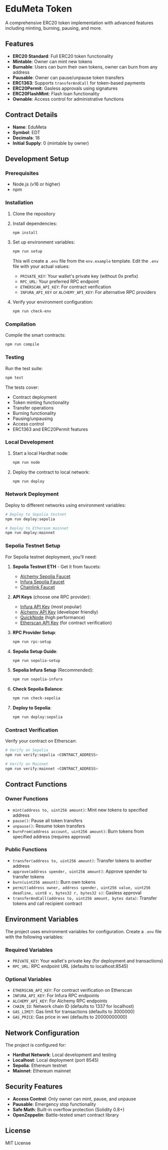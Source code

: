 # EduMeta Token

A comprehensive ERC20 token implementation with advanced features including minting, burning, pausing, and more.

## Features

- **ERC20 Standard**: Full ERC20 token functionality
- **Mintable**: Owner can mint new tokens
- **Burnable**: Users can burn their own tokens, owner can burn from any address
- **Pausable**: Owner can pause/unpause token transfers
- **ERC1363**: Supports `transferAndCall` for token-based payments
- **ERC20Permit**: Gasless approvals using signatures
- **ERC20FlashMint**: Flash loan functionality
- **Ownable**: Access control for administrative functions

## Contract Details

- **Name**: EduMeta
- **Symbol**: EDT
- **Decimals**: 18
- **Initial Supply**: 0 (mintable by owner)

## Development Setup

### Prerequisites

- Node.js (v16 or higher)
- npm

### Installation

1. Clone the repository
2. Install dependencies:
   ```bash
   npm install
   ```
3. Set up environment variables:
   ```bash
   npm run setup
   ```
   This will create a `.env` file from the `env.example` template. Edit the `.env` file with your actual values:
   - `PRIVATE_KEY`: Your wallet's private key (without 0x prefix)
   - `RPC_URL`: Your preferred RPC endpoint
   - `ETHERSCAN_API_KEY`: For contract verification
   - `INFURA_API_KEY` or `ALCHEMY_API_KEY`: For alternative RPC providers

4. Verify your environment configuration:
   ```bash
   npm run check-env
   ```

### Compilation

Compile the smart contracts:
```bash
npm run compile
```

### Testing

Run the test suite:
```bash
npm test
```

The tests cover:
- Contract deployment
- Token minting functionality
- Transfer operations
- Burning functionality
- Pausing/unpausing
- Access control
- ERC1363 and ERC20Permit features

### Local Development

1. Start a local Hardhat node:
   ```bash
   npm run node
   ```

2. Deploy the contract to local network:
   ```bash
   npm run deploy
   ```

### Network Deployment

Deploy to different networks using environment variables:

```bash
# Deploy to Sepolia testnet
npm run deploy:sepolia

# Deploy to Ethereum mainnet
npm run deploy:mainnet
```

### Sepolia Testnet Setup

For Sepolia testnet deployment, you'll need:

1. **Sepolia Testnet ETH** - Get it from faucets:
   - [Alchemy Sepolia Faucet](https://sepoliafaucet.com/)
   - [Infura Sepolia Faucet](https://www.infura.io/faucet/sepolia)
   - [Chainlink Faucet](https://faucets.chain.link/sepolia)

2. **API Keys** (choose one RPC provider):
   - [Infura API Key](https://infura.io/) (most popular)
   - [Alchemy API Key](https://alchemy.com/) (developer friendly)
   - [QuickNode](https://quicknode.com/) (high performance)
   - [Etherscan API Key](https://etherscan.io/) (for contract verification)

3. **RPC Provider Setup**:
   ```bash
   npm run rpc-setup
   ```

4. **Sepolia Setup Guide**:
   ```bash
   npm run sepolia-setup
   ```

5. **Sepolia Infura Setup** (Recommended):
   ```bash
   npm run sepolia-infura
   ```

6. **Check Sepolia Balance**:
   ```bash
   npm run check-sepolia
   ```

7. **Deploy to Sepolia**:
   ```bash
   npm run deploy:sepolia
   ```

### Contract Verification

Verify your contract on Etherscan:

```bash
# Verify on Sepolia
npm run verify:sepolia <CONTRACT_ADDRESS>

# Verify on Mainnet
npm run verify:mainnet <CONTRACT_ADDRESS>
```

## Contract Functions

### Owner Functions
- `mint(address to, uint256 amount)`: Mint new tokens to specified address
- `pause()`: Pause all token transfers
- `unpause()`: Resume token transfers
- `burnFrom(address account, uint256 amount)`: Burn tokens from specified address (requires approval)

### Public Functions
- `transfer(address to, uint256 amount)`: Transfer tokens to another address
- `approve(address spender, uint256 amount)`: Approve spender to transfer tokens
- `burn(uint256 amount)`: Burn own tokens
- `permit(address owner, address spender, uint256 value, uint256 deadline, uint8 v, bytes32 r, bytes32 s)`: Gasless approval
- `transferAndCall(address to, uint256 amount, bytes data)`: Transfer tokens and call recipient contract

## Environment Variables

The project uses environment variables for configuration. Create a `.env` file with the following variables:

### Required Variables
- `PRIVATE_KEY`: Your wallet's private key (for deployment and transactions)
- `RPC_URL`: RPC endpoint URL (defaults to localhost:8545)

### Optional Variables
- `ETHERSCAN_API_KEY`: For contract verification on Etherscan
- `INFURA_API_KEY`: For Infura RPC endpoints
- `ALCHEMY_API_KEY`: For Alchemy RPC endpoints
- `CHAIN_ID`: Network chain ID (defaults to 1337 for localhost)
- `GAS_LIMIT`: Gas limit for transactions (defaults to 3000000)
- `GAS_PRICE`: Gas price in wei (defaults to 20000000000)

## Network Configuration

The project is configured for:
- **Hardhat Network**: Local development and testing
- **Localhost**: Local deployment (port 8545)
- **Sepolia**: Ethereum testnet
- **Mainnet**: Ethereum mainnet

## Security Features

- **Access Control**: Only owner can mint, pause, and unpause
- **Pausable**: Emergency stop functionality
- **Safe Math**: Built-in overflow protection (Solidity 0.8+)
- **OpenZeppelin**: Battle-tested smart contract library

## License

MIT License
